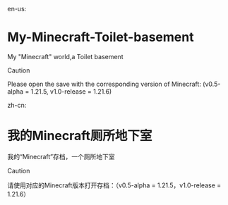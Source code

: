 en-us:

# My-Minecraft-Toilet-basement
My "Minecraft" world,a Toilet basement

> [!CAUTION]
>Please open the save with the corresponding version of Minecraft: (v0.5-alpha = 1.21.5, v1.0-release = 1.21.6)

zh-cn:
# 我的Minecraft厕所地下室
我的“Minecraft”存档，一个厕所地下室

> [!CAUTION]
> 请使用对应的Minecraft版本打开存档：（v0.5-alpha = 1.21.5，v1.0-release = 1.21.6）

